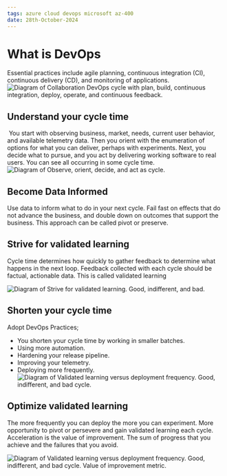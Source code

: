 ```yaml
---
tags: azure cloud devops microsoft az-400
date: 28th-October-2024
---
```


# What is DevOps

Essential practices include agile planning, continuous integration (CI), continuous delivery (CD), and monitoring of applications.
![Diagram of Collaboration DevOps cycle with plan, build, continuous integration, deploy, operate, and continuous feedback.](https://learn.microsoft.com/en-us/training/wwl-azure/introduction-to-devops/media/devops-cycle-98924900-a8ba6dc4.png)

## Understand your cycle time

 You start with observing business, market, needs, current user behavior, and available telemetry data. Then you orient with the enumeration of options for what you can deliver, perhaps with experiments. Next, you decide what to pursue, and you act by delivering working software to real users. You can see all occurring in some cycle time.
![Diagram of Observe, orient, decide, and act as cycle.](https://learn.microsoft.com/en-us/training/wwl-azure/introduction-to-devops/media/devops-road-3eb79373-55826718.png)

## Become Data Informed

Use data to inform what to do in your next cycle.  Fail fast on effects that do not advance the business, and double down on outcomes that support the business.  This approach can be called pivot or preserve.

## Strive for validated learning

Cycle time determines how quickly to gather feedback to determine what happens in the next loop.  Feedback collected with each cycle should be factual, actionable data.  This is called validated learning

![Diagram of Strive for validated learning. Good, indifferent, and bad.](https://learn.microsoft.com/en-us/training/wwl-azure/introduction-to-devops/media/devops-road-validated-learning-b7c460aa-622f7b18.png)

## Shorten your cycle time

Adopt DevOps Practices;
- You shorten your cycle time by working in smaller batches.
- Using more automation.
- Hardening your release pipeline.
- Improving your telemetry.
- Deploying more frequently.
![Diagram of Validated learning versus deployment frequency. Good, indifferent, and bad cycle.](https://learn.microsoft.com/en-us/training/wwl-azure/introduction-to-devops/media/devops-road-shorten-cycle-time-360c6a21-d01a6ac6.png)

## Optimize validated learning

The more frequently you can deploy the more you can experiment.  More opportunity to pivot or persevere and gain validated learning each cycle.  Acceleration is the value of improvement.  The sum of progress that you achieve and the failures that you avoid.

![Diagram of Validated learning versus deployment frequency. Good, indifferent, and bad cycle. Value of improvement metric.](https://learn.microsoft.com/en-us/training/wwl-azure/introduction-to-devops/media/devops-road-optimize-learning-3f77fb52-55675a69.png)
